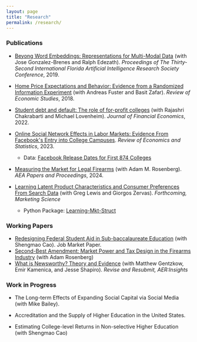 ```yaml
---
layout: page
title: "Research"
permalink: /research/
---
```


### Publications

- [Beyong Word Embeddings: Representations for Multi-Modal Data](https://www.aaai.org/ocs/index.php/FLAIRS/FLAIRS19/paper/viewFile/18294/17411) (with Jose Gonzalez-Brenes and Ralph Edezath). _Proceedings of The Thirty-Second International Florida Artificial Intelligence Research Society Conference_, 2019.

- [Home Price Expectations and Behavior: Evidence from a Randomized Information Experiment](https://www.restud.com/paper/home-price-expectations-and-behavior-evidence-from-a-randomized-information-experiment/) (with Andreas Fuster and Basit Zafar). _Review of Economic Studies_, 2018.

- [Student debt and default: The role of for-profit colleges](https://www.sciencedirect.com/science/article/abs/pii/S0304405X21005250) (with Rajashri Chakrabarti and Michael Lovenheim). _Journal of Financial Economics_, 2022.

- [Online Social Network Effects in Labor Markets: Evidence From Facebook's Entry into College Campuses](https://direct.mit.edu/rest/article-abstract/doi/10.1162/rest_a_01354/116979/Online-Social-Network-Effects-in-Labor-Markets?redirectedFrom=fulltext). _Review of Economics and Statistics_, 2023.
	- Data: [Facebook Release Dates for First 874 Colleges](FB_introduction_dates_augmented.csv)

- [Measuring the Market for Legal Firearms](https://www.aeaweb.org/articles?id=10.1257/pandp.20241082) (with Adam M. Rosenberg). _AEA Papers and Proceedings_, 2024.

- [Learning Latent Product Characteristics and Consumer Preferences From Search Data](https://doi.org/10.1287/mksc.2023.0118) (with Greg Lewis and Giorgos Zervas). _Forthcoming, Marketing Science_ 
	- Python Package: [Learning-Mkt-Struct](https://github.com/luisarmona/learning-mkt-struct)


### Working Papers 

- [Redesigning Federal Student Aid in Sub-baccalaureate Education](https://papers.ssrn.com/sol3/papers.cfm?abstract_id=4300755) (with Shengmao Cao). Job Market Paper.
- [Second-Best Amendment: Market Power and Tax Design in the Firearms Industry](secondbest.pdf) (with Adam Rosenberg)
- [What is Newsworthy? Theory and Evidence](https://www.nber.org/papers/w32512) (with Matthew Gentzkow, Emir Kamenica, and Jesse Shapiro). _Revise and Resubmit, AER:Insights_

### Work in Progress

- The Long-term Effects of Expanding Social Capital via Social Media (with Mike Bailey).
 
- Accreditation and the Supply of Higher Education in the United States.

- Estimating College-level Returns in Non-selective Higher Education (with Shengmao Cao)
